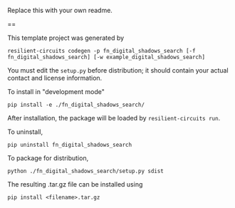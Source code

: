 Replace this with your own readme.

==

This template project was generated by

    resilient-circuits codegen -p fn_digital_shadows_search [-f fn_digital_shadows_search] [-w example_digital_shadows_search]


You must edit the `setup.py` before distribution;
it should contain your actual contact and license information.

To install in "development mode"

    pip install -e ./fn_digital_shadows_search/

After installation, the package will be loaded by `resilient-circuits run`.


To uninstall,

    pip uninstall fn_digital_shadows_search


To package for distribution,

    python ./fn_digital_shadows_search/setup.py sdist

The resulting .tar.gz file can be installed using

    pip install <filename>.tar.gz
